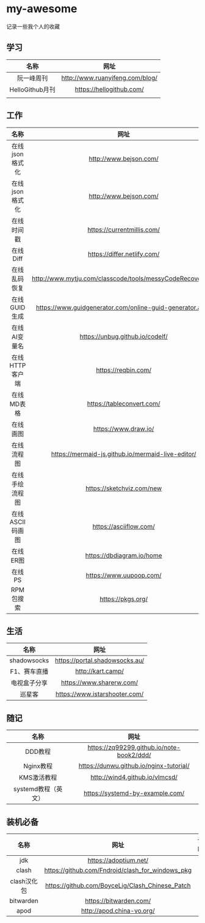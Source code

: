 # my-awesome

记录一些我个人的收藏

## 学习

| 名称 | 网址 |
|:---:|:---:|
| 阮一峰周刊 | http://www.ruanyifeng.com/blog/ |
| HelloGithub月刊 | https://hellogithub.com/ |
|  |  |

## 工作

| 名称 | 网址 |
|:---:|:---:|
| 在线json格式化 | http://www.bejson.com/ |
| 在线json格式化 | http://www.bejson.com/ |
| 在线时间戳 | https://currentmillis.com/ |
| 在线Diff | https://differ.netlify.com/ |
| 在线乱码恢复 | http://www.mytju.com/classcode/tools/messyCodeRecover.asp |
| 在线GUID生成 | https://www.guidgenerator.com/online-guid-generator.aspx |
| 在线AI变量名 | https://unbug.github.io/codelf/ |
| 在线HTTP客户端 | https://reqbin.com/ |
| 在线MD表格 | https://tableconvert.com/ |
| 在线画图 | https://www.draw.io/ |
| 在线流程图 | https://mermaid-js.github.io/mermaid-live-editor/ |
| 在线手绘流程图 | https://sketchviz.com/new |
| 在线ASCII码画图 | https://asciiflow.com/ |
| 在线ER图 | https://dbdiagram.io/home |
| 在线PS | https://www.uupoop.com/ |
| RPM包搜索 | https://pkgs.org/ |


## 生活

| 名称 | 网址 |
|:---:|:---:|
| shadowsocks | https://portal.shadowsocks.au/ |
| F1、赛车直播 | http://kart.camp/ |
| 电视盒子分享 | https://www.sharerw.com/ |
| 巡星客 | https://www.istarshooter.com/ |

## 随记

| 名称 | 网址 |
|:---:|:---:|
| DDD教程 | https://zq99299.github.io/note-book2/ddd/ |
| Nginx教程 | https://dunwu.github.io/nginx-tutorial/ |
| KMS激活教程 | http://wind4.github.io/vlmcsd/ |
| systemd教程（英文） | https://systemd-by-example.com/ |

## 装机必备

| 名称 | 网址 | 说明 |
|:---:|:---:|:----|
| jdk | https://adoptium.net/ |  |
| clash | https://github.com/Fndroid/clash_for_windows_pkg |  |
| clash汉化包 | https://github.com/BoyceLig/Clash_Chinese_Patch |  |
| bitwarden | https://bitwarden.com/ |  |
| apod | http://apod.china-vo.org/ |  |



